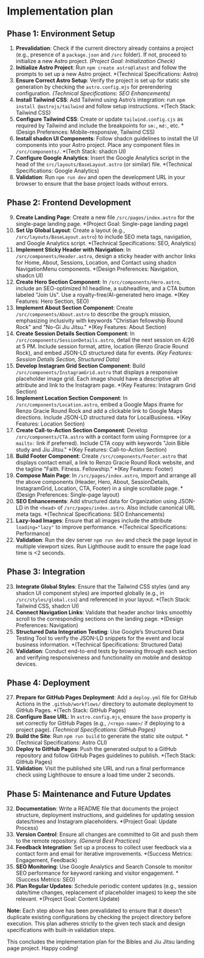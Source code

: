 # Implementation plan

## Phase 1: Environment Setup

1. **Prevalidation**: Check if the current directory already contains a project (e.g., presence of a `package.json` and `/src` folder). If not, proceed to initialize a new Astro project. *(Project Goal: Initialization Check)*
2. **Initialize Astro Project**: Run `npm create astro@latest` and follow the prompts to set up a new Astro project. *(Technical Specifications: Astro)
3. **Ensure Correct Astro Setup**: Verify the project is set up for static site generation by checking the `astro.config.mjs` for prerendering configuration. *(Technical Specifications: SEO Enhancements)*
4. **Install Tailwind CSS**: Add Tailwind using Astro’s integration: run `npm install @astrojs/tailwind` and follow setup instructions. *(Tech Stack: Tailwind CSS)
5. **Configure Tailwind CSS**: Create or update `tailwind.config.cjs` as required by Tailwind and include the breakpoints for `sm:`, `md:`, etc. *(Design Preferences: Mobile-responsive, Tailwind CSS)
6. **Install shadcn UI Components**: Follow shadcn guidelines to install the UI components into your Astro project. Place any component files in `/src/components/`. *(Tech Stack: shadcn UI)
7. **Configure Google Analytics**: Insert the Google Analytics script in the head of the `src/layouts/BaseLayout.astro` (or similar) file. *(Technical Specifications: Google Analytics)
8. **Validation**: Run `npm run dev` and open the development URL in your browser to ensure that the base project loads without errors.

## Phase 2: Frontend Development

9. **Create Landing Page**: Create a new file `/src/pages/index.astro` for the single-page landing page. *(Project Goal: Single-page landing page)
10. **Set Up Global Layout**: Create a layout (e.g., `/src/layouts/BaseLayout.astro`) to include SEO meta tags, navigation, and Google Analytics script. *(Technical Specifications: SEO, Analytics)
11. **Implement Sticky Header with Navigation**: In `/src/components/Header.astro`, design a sticky header with anchor links for Home, About, Sessions, Location, and Contact using shadcn NavigationMenu components. *(Design Preferences: Navigation, shadcn UI)
12. **Create Hero Section Component**: In `/src/components/Hero.astro`, include an SEO-optimized h1 headline, a subheadline, and a CTA button labeled "Join Us". Use a royalty-free/AI-generated hero image. *(Key Features: Hero Section, SEO)
13. **Implement About Section Component**: Create `/src/components/About.astro` to describe the group’s mission, emphasizing inclusivity with keywords "Christian fellowship Round Rock" and "No-Gi Jiu Jitsu." *(Key Features: About Section)
14. **Create Session Details Section Component**: In `/src/components/SessionDetails.astro`, detail the next session on 4/26 at 5 PM. Include session format, attire, location (Renzo Gracie Round Rock), and embed JSON-LD structured data for events. *(Key Features: Session Details Section, Structured Data)*
15. **Develop Instagram Grid Section Component**: Build `/src/components/InstagramGrid.astro` that displays a responsive placeholder image grid. Each image should have a descriptive alt attribute and link to the Instagram page. *(Key Features: Instagram Grid Section)
16. **Implement Location Section Component**: In `/src/components/Location.astro`, embed a Google Maps iframe for Renzo Gracie Round Rock and add a clickable link to Google Maps directions. Include JSON-LD structured data for LocalBusiness. *(Key Features: Location Section)
17. **Create Call-to-Action Section Component**: Develop `/src/components/CTA.astro` with a contact form using Formspree (or a `mailto:` link if preferred). Include CTA copy with keywords "Join Bible study and Jiu Jitsu." *(Key Features: Call-to-Action Section)
18. **Build Footer Component**: Create `/src/components/Footer.astro` that displays contact email, a link to Renzo Gracie Round Rock website, and the tagline "Faith. Fitness. Fellowship." *(Key Features: Footer)
19. **Compose Main Page**: In `/src/pages/index.astro`, import and arrange all the above components (Header, Hero, About, SessionDetails, InstagramGrid, Location, CTA, Footer) in a single scrollable page. *(Design Preferences: Single-page layout)
20. **SEO Enhancements**: Add structured data for Organization using JSON-LD in the `<head>` of `/src/pages/index.astro`. Also include canonical URL meta tags. *(Technical Specifications: SEO Enhancements)
21. **Lazy-load Images**: Ensure that all images include the attribute `loading="lazy"` to improve performance. *(Technical Specifications: Performance)
22. **Validation**: Run the dev server `npm run dev` and check the page layout in multiple viewport sizes. Run Lighthouse audit to ensure the page load time is <2 seconds.

## Phase 3: Integration

23. **Integrate Global Styles**: Ensure that the Tailwind CSS styles (and any shadcn UI component styles) are imported globally (e.g., in `/src/styles/global.css`) and referenced in your layout. *(Tech Stack: Tailwind CSS, shadcn UI)
24. **Connect Navigation Links**: Validate that header anchor links smoothly scroll to the corresponding sections on the landing page. *(Design Preferences: Navigation)
25. **Structured Data Integration Testing**: Use Google’s Structured Data Testing Tool to verify the JSON-LD snippets for the event and local business information. *(Technical Specifications: Structured Data)
26. **Validation**: Conduct end-to-end tests by browsing through each section and verifying responsiveness and functionality on mobile and desktop devices.

## Phase 4: Deployment

27. **Prepare for GitHub Pages Deployment**: Add a `deploy.yml` file for GitHub Actions in the `.github/workflows/` directory to automate deployment to GitHub Pages. *(Tech Stack: GitHub Pages)
28. **Configure Base URL**: In `astro.config.mjs`, ensure the `base` property is set correctly for GitHub Pages (e.g., `/<repo-name>/` if deploying to a project page). *(Technical Specifications: GitHub Pages)*
29. **Build the Site**: Run `npm run build` to generate the static site output. *(Technical Specifications: Astro CLI)
30. **Deploy to GitHub Pages**: Push the generated output to a GitHub repository and follow GitHub Pages guidelines to publish. *(Tech Stack: GitHub Pages)
31. **Validation**: Visit the published site URL and run a final performance check using Lighthouse to ensure a load time under 2 seconds.

## Phase 5: Maintenance and Future Updates

32. **Documentation**: Write a README file that documents the project structure, deployment instructions, and guidelines for updating session dates/times and Instagram placeholders. *(Project Goal: Update Process)
33. **Version Control**: Ensure all changes are committed to Git and push them to the remote repository. *(General Best Practices)*
34. **Feedback Integration**: Set up a process to collect user feedback via a contact form and email for iterative improvements. *(Success Metrics: Engagement, Feedback)
35. **SEO Monitoring**: Use Google Analytics and Search Console to monitor SEO performance for keyword ranking and visitor engagement. *(Success Metrics: SEO)
36. **Plan Regular Updates**: Schedule periodic content updates (e.g., session date/time changes, replacement of placeholder images) to keep the site relevant. *(Project Goal: Content Update)

**Note:** Each step above has been prevalidated to ensure that it doesn’t duplicate existing configurations by checking the project directory before execution. This plan adheres strictly to the given tech stack and design specifications with built-in validation steps.

This concludes the implementation plan for the Bibles and Jiu Jitsu landing page project. Happy coding!